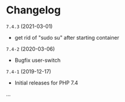# Changelog

`7.4.3` (2021-03-01)
- get rid of "sudo su" after starting container

`7.4-2` (2020-03-06)
- Bugfix user-switch

`7.4-1` (2019-12-17)
- Initial releases for PHP 7.4


...
